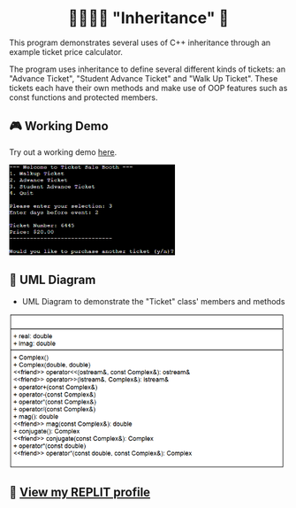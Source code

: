 <h1 align="center"> 👨‍👩‍👧‍👦 "Inheritance" 🧬</h1>

This program demonstrates several uses of C++ inheritance through an example ticket price calculator. 

The program uses inheritance to define several different kinds of tickets: an "Advance Ticket", "Student Advance Ticket" and "Walk Up Ticket". These tickets each have their own methods and make use of OOP features such as const functions and protected members. 

## 🎮 Working Demo

Try out a working demo [here](https://onlinegdb.com/nbppmhEtb).
<p align="left" style="">
  <img src="https://raw.githubusercontent.com/AndyDerevyanko/-Inheritance-/main/images/demo.png" alt="demo" width="300">
</p>

## 📜 UML Diagram
- UML Diagram to demonstrate the "Ticket" class' members and methods

<p align="left" style="">
  <img src="https://raw.githubusercontent.com/AndyDerevyanko/-Inheritance-/main/images/UML.png" alt="UML diagram" width="500">
</p>

 ## 🔮 [View my REPLIT profile](https://replit.com/@AndyDerevyanko) ## 

